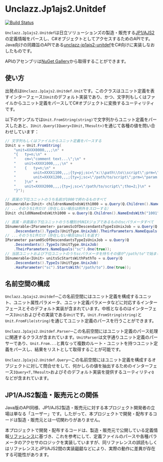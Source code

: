 # Unclazz.Jp1ajs2.Unitdef

[![Build Status](https://travis-ci.org/unclazz/Unclazz.Jp1ajs2.Unitdef.svg?branch=master)](https://travis-ci.org/unclazz/Unclazz.Jp1ajs2.Unitdef)

`Unclazz.Jp1ajs2.Unitdef`は日立ソリューションズの製造・販売する[JP1/AJS2](http://www.hitachi-solutions.co.jp/jp1/sp/?cid=aws0004461)の定義情報をパースし、C#オブジェクトとしてアクセスするためのAPIです。Java向けの同趣旨のAPIである[unclazz-jp1ajs2-unitdef](https://github.com/unclazz/unclazz-jp1ajs2-unitdef)をC#向けに実装しなおしたものです。

APIのアセンブリは[NuGet Gallery](https://www.nuget.org/packages/Unclazz.Jp1ajs2.Unitdef/)から取得することができます。

## 使い方

出発点は`Unclazz.Jp1ajs2.Unitdef.Unit`です。このクラスはユニット定義を表すインターフェース`IUnit`のデフォルト実装であり、かつ、文字列もしくはファイルからユニット定義をパースしてC#オブジェクトに変換するユーティリティです。

以下のサンプルでは`Unit.FromString(string)`で文字列からユニット定義をパースしたあと、`IUnit.Query(IQuery<IUnit,TResult>)`を通じて各種の値を問い合わせしています：

```C#
// 文字列もしくはファイルからユニット定義をパースする
IUnit u = Unit.FromString(
	"unit=XXXX0000,,,;\n" +
	"{   ty=n;\n" +
	"    cm=\"comment text...\";\n" +
	"    unit=XXXX1000,,,;\n" +
	"    {   ty=n;\n" +
	"        unit=XXXX1100,,,;{ty=pj;sc=\"x:\\path\\to\\script\";prm=\"param list\";tho=0;}\n" +
	"        unit=XXXX1200,,,;{ty=j;sc=\"/path/to/script\";prm=\"param list\";tho=1;}\n" +
	"    }\n" +
	"    unit=XXXX2000,,,;{ty=j;sc=\"/path/to/script\";tho=2;}\n" +
	"}");

// 直属の下位ユニットのうち名前が1000で終わるものすべて
IEnumerable<IUnit> childrenNameEndsWith1000 = u.Query(Q.Children().NameEndsWith("1000"));
// ...そのうち1件だけ（存在しない場合は例外をスローする）
IUnit child0NameEndsWith1000 = u.Query(Q.Children().NameEndsWith("1001").One());

// 直属・非直属の下位ユニットのうち種別がUNIXジョブであるもののscパラメータすべて
IEnumerable<IParameter> paramsScOfDescendantsTypeIsUnixJob = u.Query(Q
	.Descendants().TypeIs(UnitType.UnixJob).TheirParameters.NameEquals("sc"));
// ...そのうち1件だけ（存在しない場合はnullを返す）
IParameter param0ScOfDescendantsTypeIsUnixJob = u.Query(Q
	.Descendants().TypeIs(UnitType.UnixJob)
	.TheirParameters.NameEquals("sc").One(true));
// 当該ユニットおよび下位ユニットのうちscパラメータを持ちその値が"/path/to"で始まるものすべて
IEnumerable<IUnit> unitsScStartsWithPathTo = u.Query(Q
	.Descendants().TypeIs(UnitType.UnixJob)
	.HasParameter("sc").StartsWith("/path/to").One(true));
```

## 名前空間の構成

`Unclazz.Jp1ajs2.Unitdef`─この名前空間にはユニット定義を構成するユニット、ユニット属性パラメータ、ユニット定義パラメータなどに対応するインターフェースとそのデフォルト実装が含まれています。中核となるのはインターフェース`IUnit`およびその実装である`Unit`です。`Unit.FromString(string)`と`Unit.FromFile(string)`を通じてユニット定義のパースを行うことができます。

`Unclazz.Jp1ajs2.Unitdef.Parser`─この名前空間にはユニット定義のパース処理に関連するクラスが含まれています。`UnitParser`は文字通りユニット定義のパーサーであり、`Unit.From...`と異なって複数のルート・ユニットを持つユニット定義をパースし、結果をリストとして取得することが可能です。

`Unclazz.Jp1ajs2.Unitdef.Query`─この名前空間にはユニット定義を構成するオブジェクトに対して問合せをして、何かしらの値を抽出するためのインターフェース`IQuery<T,TResult>`およびそのデフォルト実装を提供するユーティリティ`Q`などが含まれています。

## JP1/AJS2製造・販売元との関係

Java版のAPI同様、JP1/AJS2製造・販売元に対する本プロジェクト開発者の立場は単なる「ユーザー」です。したがって、本プロジェクトで開発・配布するコードは製造・販売元とは一切関わりがありません。

本プロジェクトで開発・配布するコードは、製造・販売元で公開している定義情報[リファレンス](http://www.hitachi.co.jp/Prod/comp/soft1/manual/pc/d3K2543/AJSO0001.HTM)に基づき、これを参考にして、定義ファイルのパースや各種パラメータのアクセサのロジックを実装していますが、同リファレンスの誤読もしくはリファレンスとJP1/AJS2間の実装齟齬などにより、実際の動作に差異が存在する可能性があります。
